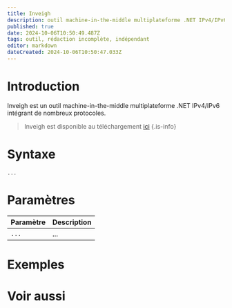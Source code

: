 ```yaml
---
title: Inveigh
description: outil machine-in-the-middle multiplateforme .NET IPv4/IPv6
published: true
date: 2024-10-06T10:50:49.487Z
tags: outil, rédaction incomplète, indépendant
editor: markdown
dateCreated: 2024-10-06T10:50:47.033Z
---
```


# Introduction

Inveigh est un outil machine-in-the-middle multiplateforme .NET IPv4/IPv6 intégrant de nombreux protocoles.

> Inveigh est disponible au téléchargement [ici](https://github.com/Kevin-Robertson/Inveigh)
{.is-info}

# Syntaxe

`...`

# Paramètres

| Paramètre | Description |
| --------- | ----------- |
| `...`     | ...         |

# Exemples

# Voir aussi

